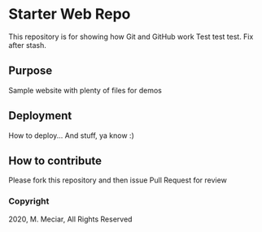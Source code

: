 # Starter Web Repo

This repository is for showing how Git and GitHub work
Test test test. Fix after stash.

## Purpose

Sample website with plenty of files for demos

## Deployment

How to deploy... And stuff, ya know :)

## How to contribute

Please fork this repository and then issue Pull Request for review

### Copyright

2020, M. Meciar, All Rights Reserved
